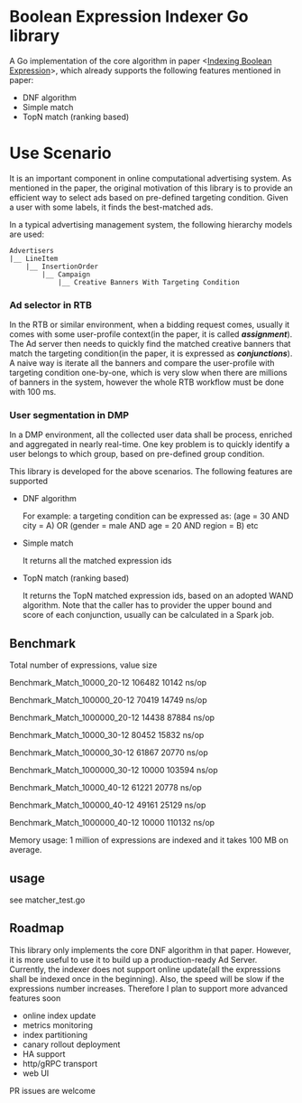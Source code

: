 # Boolean Expression Indexer Go library

A Go implementation of the core algorithm in paper <[Indexing Boolean Expression](https://theory.stanford.edu/~sergei/papers/vldb09-indexing.pdf)>, which already supports the following features mentioned in paper:

- DNF algorithm
- Simple match
- TopN match (ranking based)

# Use Scenario

It is an important component in online computational advertising system. As mentioned in the paper, the original motivation of this library is to provide an efficient way to select ads based on pre-defined targeting condition. Given a user with some labels, it finds the best-matched ads. 

In a typical advertising management system, the following hierarchy models are used:

    Advertisers
    |__ LineItem 
        |__ InsertionOrder 
            |__ Campaign
                |__ Creative Banners With Targeting Condition

### Ad selector in RTB

In the RTB or similar environment, when a bidding request comes, usually it comes with some user-profile context(in the paper, it is called ***assignment***). The Ad server then needs to quickly find the matched creative banners that match the targeting condition(in the paper, it is expressed as ***conjunctions***).  A naive way is iterate all the banners and compare the user-profile with targeting condition one-by-one, which is very slow when there are millions of banners in the system, however the whole RTB workflow must be done with 100 ms.

### User segmentation in DMP

In a DMP environment, all the collected user data shall be process, enriched and aggregated in nearly real-time. One key problem is to quickly identify a user belongs to which group, based on pre-defined group condition. 

This library is developed for the above scenarios. The following features are supported

- DNF algorithm

    For example: a targeting condition can be expressed as: (age = 30 AND city = A) OR (gender = male AND age = 20 AND region = B) etc

- Simple match

    It returns all the matched expression ids

- TopN match (ranking based)

    It returns the TopN matched expression ids, based on an adopted WAND algorithm. Note that the caller has to provider the upper bound and score of each conjunction, usually can be calculated in a Spark job. 

## Benchmark

Total number of expressions, value size                              

Benchmark_Match_10000_20-12                       106482             10142 ns/op

Benchmark_Match_100000_20-12                       70419             14749 ns/op

Benchmark_Match_1000000_20-12                      14438             87884 ns/op

Benchmark_Match_10000_30-12                        80452             15832 ns/op

Benchmark_Match_100000_30-12                       61867             20770 ns/op

Benchmark_Match_1000000_30-12                      10000            103594 ns/op

Benchmark_Match_10000_40-12                        61221             20778 ns/op

Benchmark_Match_100000_40-12                       49161             25129 ns/op

Benchmark_Match_1000000_40-12                      10000            110132 ns/op

Memory usage: 1 million of expressions are indexed and it takes 100 MB on average.

## usage

see matcher_test.go 

 

## Roadmap

This library only implements the core DNF algorithm in that paper. However, it is more useful to use it to build up a production-ready Ad Server. Currently, the indexer does not support online update(all the expressions shall be indexed once in the beginning). Also, the speed will be slow if the expressions number increases. Therefore I plan to support more advanced features soon

- online index update
- metrics monitoring
- index partitioning
- canary rollout deployment
- HA support
- http/gRPC transport
- web UI

PR issues are welcome